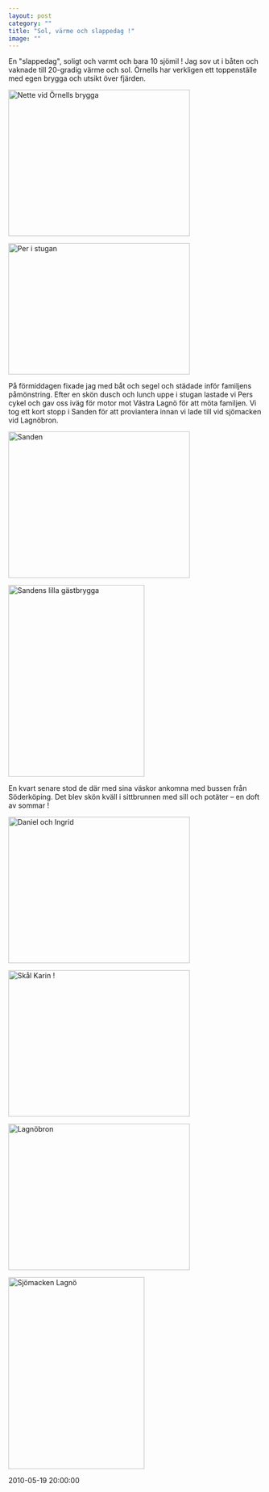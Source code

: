 ```yaml
---
layout: post
category: ""
title: "Sol, värme och slappedag !"
image: ""
---
```


<p class="MsoNormal">En "slappedag", soligt och varmt och bara 10 sjömil ! Jag sov ut i båten och vaknade till 20-gradig värme och sol. Örnells har verkligen ett toppenställe med <span> </span>egen brygga och utsikt över fjärden.</p>
<p class="MsoNormal"><img src="images/stories/bildspel/gotakanal2010/0080stanna_20.jpg" border="0" alt="Nette vid Örnells brygga" width="360" height="290" style="vertical-align: middle; border: 0;" /></p>
<p class="MsoNormal"><img src="images/stories/bildspel/gotakanal2010/0080stanna_30.jpg" border="0" alt="Per i stugan" width="360" height="260" style="vertical-align: middle; border: 0;" /></p>
<p class="MsoNormal">På förmiddagen fixade jag med båt och segel och städade inför familjens påmönstring. Efter en skön dusch och lunch uppe i stugan lastade vi Pers cykel och gav oss iväg för motor mot Västra Lagnö för att möta familjen. Vi tog ett kort stopp i Sanden för att proviantera innan vi lade till vid sjömacken vid Lagnöbron.</p>
<p class="MsoNormal"><img src="images/stories/bildspel/gotakanal2010/0100lagno_12.jpg" border="0" alt="Sanden" width="360" height="290" style="vertical-align: middle;" /></p>
<p class="MsoNormal"><img src="images/stories/bildspel/gotakanal2010/0100lagno_10.jpg" border="0" alt="Sandens lilla gästbrygga" width="270" height="380" style="vertical-align: middle; border: 0;" /></p>
<p class="MsoNormal">En kvart senare stod de där med sina väskor ankomna med <span> </span>bussen från Söderköping. Det blev skön kväll i sittbrunnen med sill och potäter – en doft av sommar !</p>
<p class="MsoNormal"><img src="images/stories/bildspel/gotakanal2010/0100lagno_15.jpg" border="0" alt="Daniel och Ingrid" width="360" height="290" style="vertical-align: middle; border: 0;" /></p>
<p class="MsoNormal"><img src="images/stories/bildspel/gotakanal2010/0100lagno_16.jpg" border="0" alt="Skål Karin !" width="360" height="290" style="vertical-align: middle; border: 0;" /></p>
<p><img src="images/stories/bildspel/gotakanal2010/0100lagno_20.jpg" border="0" alt="Lagnöbron" width="360" height="290" style="vertical-align: middle; border: 0;" /></p>
<p><img src="images/stories/bildspel/gotakanal2010/0100lagno_30.jpg" border="0" alt="Sjömacken Lagnö" width="270" height="380" style="vertical-align: middle; border: 0;" /></p>

2010-05-19 20:00:00
